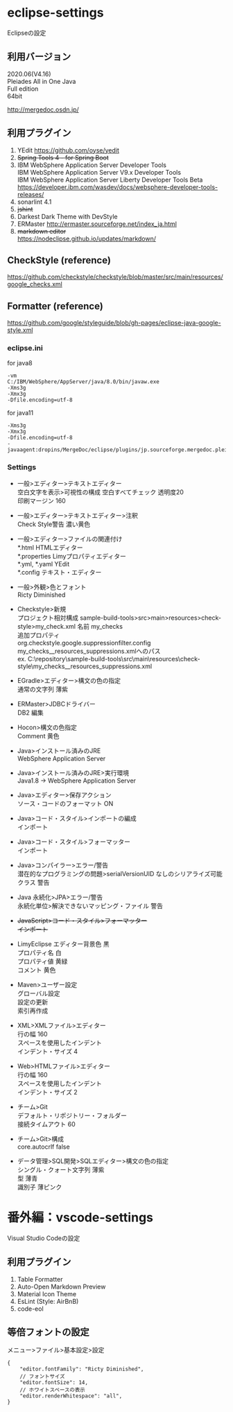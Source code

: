 # eclipse-settings
Eclipseの設定  

## 利用バージョン
2020.06(V4.16)  
Pleiades All in One Java  
Full edition  
64bit  

http://mergedoc.osdn.jp/

## 利用プラグイン
1.  YEdit
    https://github.com/oyse/yedit  
1.  ~~Spring Tools 4 - for Spring Boot~~
1.  IBM WebSphere Application Server Developer Tools  
    IBM WebSphere Application Server V9.x Developer Tools  
    IBM WebSphere Application Server Liberty Developer Tools Beta  
    https://developer.ibm.com/wasdev/docs/websphere-developer-tools-releases/  
1.  sonarlint 4.1
1.  ~~jshint~~
1.  Darkest Dark Theme with DevStyle
1.  ERMaster
    http://ermaster.sourceforge.net/index_ja.html  
1.  ~~markdown editor~~  
    https://nodeclipse.github.io/updates/markdown/

## CheckStyle (reference)
https://github.com/checkstyle/checkstyle/blob/master/src/main/resources/google_checks.xml  

## Formatter (reference)
https://github.com/google/styleguide/blob/gh-pages/eclipse-java-google-style.xml  

### eclipse.ini
for java8  
```
-vm
C:/IBM/WebSphere/AppServer/java/8.0/bin/javaw.exe
-Xms3g
-Xmx3g
-Dfile.encoding=utf-8
```

for java11  
```
-Xms3g
-Xmx3g
-Dfile.encoding=utf-8
-javaagent:dropins/MergeDoc/eclipse/plugins/jp.sourceforge.mergedoc.pleiades/pleiades.jar=no.clean.message
```


### Settings
- 一般>エディター>テキストエディター  
  空白文字を表示>可視性の構成 空白すべてチェック 透明度20  
  印刷マージン 160  

- 一般>エディター>テキストエディター>注釈  
  Check Style警告 濃い黄色  

- 一般>エディター>ファイルの関連付け  
  *.html             HTMLエディター  
  *.properties       Limyプロパティエディター  
  *.yml, *.yaml      YEdit  
  *.config           テキスト・エディター  

- 一般>外観>色とフォント  
  Ricty Diminished  

- Checkstyle>新規  
  プロジェクト相対構成
  sample-build-tools>src>main>resources>check-style>my_check.xml
  名前                my_checks  
  追加プロパティ  
    org.checkstyle.google.suppressionfilter.config  my_checks__resources_suppressions.xmlへのパス  
    ex. C:\repository\sample-build-tools\src\main\resources\check-style\my_checks__resources_suppressions.xml  

- EGradle>エディター>構文の色の指定  
  通常の文字列               薄紫  

- ERMaster>JDBCドライバー  
  DB2 編集

- Hocon>構文の色指定  
  Comment                  黄色

- Java>インストール済みのJRE  
  WebSphere Application Server  

- Java>インストール済みのJRE>実行環境  
  Java1.8 -> WebSphere Application Server  

- Java>エディター>保存アクション  
  ソース・コードのフォーマット      ON  

- Java>コード・スタイル>インポートの編成  
  インポート  

- Java>コード・スタイル>フォーマッター  
  インポート  

- Java>コンパイラー>エラー/警告  
  潜在的なプログラミングの問題>serialVersionUID なしのシリアライズ可能クラス    警告  

- Java 永続化>JPA>エラー/警告  
  永続化単位>解決できないマッピング・ファイル    警告  

- ~~JavaScript>コード・スタイル>フォーマッター  
  インポート~~  

- LimyEclipse
  エディター背景色         黒  
  プロパティ名             白  
  プロパティ値             黄緑  
  コメント                 黄色  

- Maven>ユーザー設定  
  グローバル設定  
  設定の更新  
  索引再作成  

- XML>XMLファイル>エディター  
  行の幅             160  
  スペースを使用したインデント  
  インデント・サイズ 4  

- Web>HTMLファイル>エディター  
  行の幅             160  
  スペースを使用したインデント  
  インデント・サイズ 2  

- チーム>Git  
  デフォルト・リポジトリー・フォルダー  
  接続タイムアウト   60  

- チーム>Git>構成  
  core.autocrlf      false  

- データ管理>SQL開発>SQLエディター>構文の色の指定  
  シングル・クォート文字列   薄紫  
  型                       薄青  
  識別子                   薄ピンク  


# 番外編：vscode-settings
Visual Studio Codeの設定  

## 利用プラグイン
1.  Table Formatter
1.  Auto-Open Markdown Preview
1.  Material Icon Theme
1.  EsLint (Style: AirBnB)
1.  code-eol

## 等倍フォントの設定
メニュー>ファイル>基本設定>設定  
```
{
    "editor.fontFamily": "Ricty Diminished",
    // フォントサイズ
    "editor.fontSize": 14,
    // ホワイトスペースの表示
    "editor.renderWhitespace": "all",
}
```
